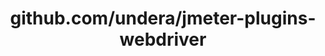---
layout: post
title: github.com/undera/jmeter-plugins-webdriver
categories: link
tags: [انگلیسی, برنامه‌نویسی]
---